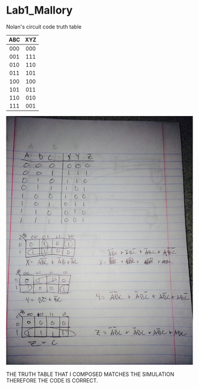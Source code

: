 Lab1_Mallory
============

Nolan's circuit code truth table

| ABC | XYZ | 
|:-:|:-:| 
| 000 | 000 | 
| 001 | 111 | 
| 010 | 110 |
| 011 | 101 | 
| 100 | 100 |
| 101 | 011 | 
| 110 | 010 | 
| 111 | 001 | 


![alt text](https://github.com/nolanmallory/Lab1_Mallory/blob/master/kmaps.JPG "KMAP")





THE TRUTH TABLE THAT I COMPOSED MATCHES THE SIMULATION
THEREFORE THE CODE IS CORRECT.
